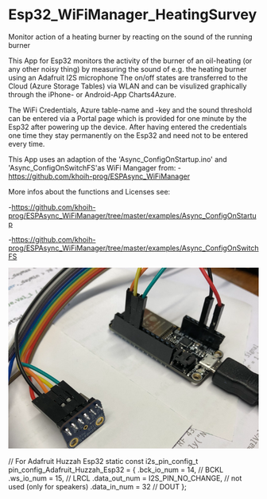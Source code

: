 # Esp32_WiFiManager_HeatingSurvey

Monitor action of a heating burner by reacting on the sound of the running burner

This App for Esp32 monitors the activity of the burner of an oil-heating
(or any other noisy thing) by measuring the sound of e.g. the heating burner 
using an Adafruit I2S microphone
The on/off states are transferred to the Cloud (Azure Storage Tables)
via WLAN and can be visulized graphically through the iPhone- or Android-App
Charts4Azure.

The WiFi Credentials, Azure table-name and -key and the sound threshold can be entered 
via a Portal page which is provided for one minute by the Esp32 after powering up the device. 
After having entered the credentials one time they stay permanently on the Esp32 and need not to be entered every time.

This App uses an adaption of the 'Async_ConfigOnStartup.ino' and 'Async_ConfigOnSwitchFS'as WiFi Mangager
from: -https://github.com/khoih-prog/ESPAsync_WiFiManager 

More infos about the functions and Licenses see:

-https://github.com/khoih-prog/ESPAsync_WiFiManager/tree/master/examples/Async_ConfigOnStartup

-https://github.com/khoih-prog/ESPAsync_WiFiManager/tree/master/examples/Async_ConfigOnSwitchFS

![Gallery](https://github.com/RoSchmi/Esp32_WiFiManager_HeatingSurvey/blob/master/pictures/Esp32_Huzzah_I2S_Microphone.png)

// For Adafruit Huzzah Esp32
static const i2s_pin_config_t pin_config_Adafruit_Huzzah_Esp32 = {
    .bck_io_num = 14,                   // BCKL
    .ws_io_num = 15,                    // LRCL
    .data_out_num = I2S_PIN_NO_CHANGE,  // not used (only for speakers)
    .data_in_num = 32                   // DOUT
};
